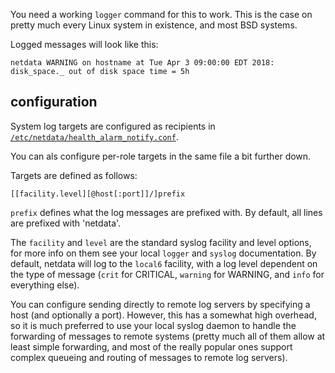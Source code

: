 You need a working `logger` command for this to work.  This is the case on pretty much every Linux system in existence, and most BSD systems.

Logged messages will look like this:

    netdata WARNING on hostname at Tue Apr 3 09:00:00 EDT 2018: disk_space._ out of disk space time = 5h

## configuration

System log targets are configured as recipients in [`/etc/netdata/health_alarm_notify.conf`](https://github.com/firehol/netdata/blob/36bedc044584dea791fd29455bdcd287c3306cb2/conf.d/health_alarm_notify.conf#L534).

You can als configure per-role targets in the same file a bit further down.

Targets are defined as follows:

    [[facility.level][@host[:port]]/]prefix

`prefix` defines what the log messages are prefixed with.  By default, all lines are prefixed with 'netdata'.

The `facility` and `level` are the standard syslog facility and level options, for more info on them see your local `logger` and `syslog` documentation.  By default, netdata will log to the `local6` facility, with a log level dependent on the type of message (`crit` for CRITICAL, `warning` for WARNING, and `info` for everything else).

You can configure sending directly to remote log servers by specifying a host (and optionally a port).  However, this has a somewhat high overhead, so it is much preferred to use your local syslog daemon to handle the forwarding of messages to remote systems (pretty much all of them allow at least simple forwarding, and most of the really popular ones support complex queueing and routing of messages to remote log servers).